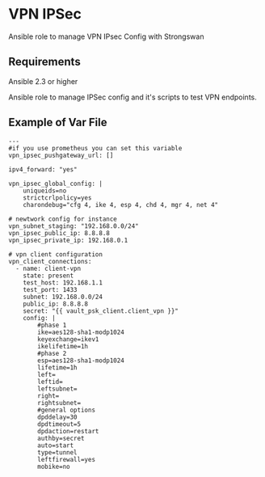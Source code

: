 VPN IPSec
=========

Ansible role to manage VPN IPsec Config with Strongswan

Requirements 
------------

Ansible 2.3 or  higher


Ansible role to manage IPSec config and it's scripts
to test VPN endpoints.

Example of Var File
------------

```
---
#if you use prometheus you can set this variable
vpn_ipsec_pushgateway_url: []

ipv4_forward: "yes"

vpn_ipsec_global_config: |
    uniqueids=no
    strictcrlpolicy=yes
    charondebug="cfg 4, ike 4, esp 4, chd 4, mgr 4, net 4"

# newtwork config for instance
vpn_subnet_staging: "192.168.0.0/24"
vpn_ipsec_public_ip: 8.8.8.8
vpn_ipsec_private_ip: 192.168.0.1

# vpn client configuration
vpn_client_connections:
  - name: client-vpn
    state: present
    test_host: 192.168.1.1
    test_port: 1433
    subnet: 192.168.0.0/24
    public_ip: 8.8.8.8
    secret: "{{ vault_psk_client.client_vpn }}"
    config: |
        #phase 1
        ike=aes128-sha1-modp1024
        keyexchange=ikev1
        ikelifetime=1h
        #phase 2
        esp=aes128-sha1-modp1024
        lifetime=1h
        left=
        leftid=
        leftsubnet=
        right=
        rightsubnet=
        #general options
        dpddelay=30
        dpdtimeout=5
        dpdaction=restart
        authby=secret
        auto=start
        type=tunnel
        leftfirewall=yes
        mobike=no
```
